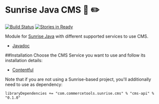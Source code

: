 Sunrise Java CMS :sunrise: :pencil2:
==================

[![Build Status](https://travis-ci.org/commercetools/commercetools-sunrise-java-cms.png?branch=master)](https://travis-ci.org/commercetools/commercetools-sunrise-java-cms) [![Stories in Ready](https://badge.waffle.io/commercetools/commercetools-sunrise-java-cms.png?label=ready&title=Ready)](https://waffle.io/commercetools/commercetools-sunrise-java-cms)

Module for [Sunrise Java](https://github.com/sphereio/commercetools-sunrise-java) with different supported services to use CMS. 

* [Javadoc](https://commercetools.github.io/commercetools-sunrise-java-cms/javadoc/index.html)

##Installation
Choose the CMS Service you want to use and follow its installation details:

- [Contentful](/cms-contentful)

Note that if you are not using a Sunrise-based project, you'll additionally need to use as dependency:
```
libraryDependencies += "com.commercetools.sunrise.cms" % "cms-api" % "0.1.0"
```
